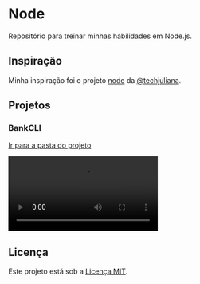 # Node

Repositório para treinar minhas habilidades em Node.js.

## Inspiração

Minha inspiração foi o projeto [node](https://github.com/techjuliana/node) da [@techjuliana](https://github.com/techjuliana).

## Projetos

### BankCLI

[Ir para a pasta do projeto](https://github.com/ricardospalves/node/tree/main/bank#readme)

<video src="./bankcli.webm" loop autoplay></video>

## Licença

Este projeto está sob a [Licença MIT](https://github.com/ricardospalves/node/blob/main/LICENSE).
